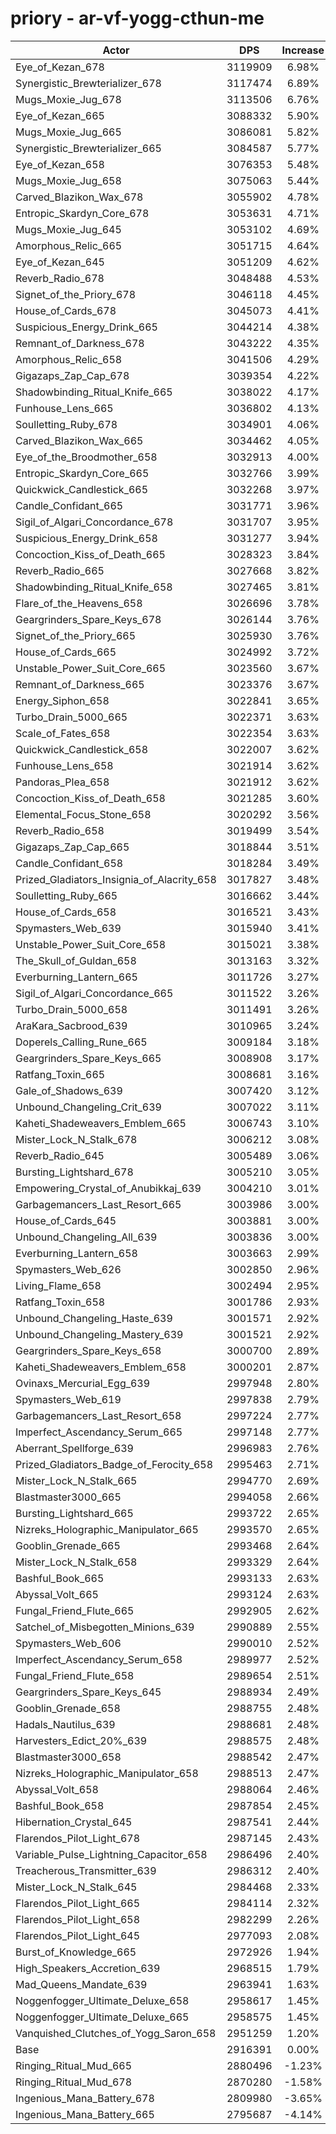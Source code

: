 # priory - ar-vf-yogg-cthun-me
| Actor | DPS | Increase |
|---|:---:|:---:|
|Eye_of_Kezan_678|3119909|6.98%|
|Synergistic_Brewterializer_678|3117474|6.89%|
|Mugs_Moxie_Jug_678|3113506|6.76%|
|Eye_of_Kezan_665|3088332|5.90%|
|Mugs_Moxie_Jug_665|3086081|5.82%|
|Synergistic_Brewterializer_665|3084587|5.77%|
|Eye_of_Kezan_658|3076353|5.48%|
|Mugs_Moxie_Jug_658|3075063|5.44%|
|Carved_Blazikon_Wax_678|3055902|4.78%|
|Entropic_Skardyn_Core_678|3053631|4.71%|
|Mugs_Moxie_Jug_645|3053102|4.69%|
|Amorphous_Relic_665|3051715|4.64%|
|Eye_of_Kezan_645|3051209|4.62%|
|Reverb_Radio_678|3048488|4.53%|
|Signet_of_the_Priory_678|3046118|4.45%|
|House_of_Cards_678|3045073|4.41%|
|Suspicious_Energy_Drink_665|3044214|4.38%|
|Remnant_of_Darkness_678|3043222|4.35%|
|Amorphous_Relic_658|3041506|4.29%|
|Gigazaps_Zap_Cap_678|3039354|4.22%|
|Shadowbinding_Ritual_Knife_665|3038022|4.17%|
|Funhouse_Lens_665|3036802|4.13%|
|Soulletting_Ruby_678|3034901|4.06%|
|Carved_Blazikon_Wax_665|3034462|4.05%|
|Eye_of_the_Broodmother_658|3032913|4.00%|
|Entropic_Skardyn_Core_665|3032766|3.99%|
|Quickwick_Candlestick_665|3032268|3.97%|
|Candle_Confidant_665|3031771|3.96%|
|Sigil_of_Algari_Concordance_678|3031707|3.95%|
|Suspicious_Energy_Drink_658|3031277|3.94%|
|Concoction_Kiss_of_Death_665|3028323|3.84%|
|Reverb_Radio_665|3027668|3.82%|
|Shadowbinding_Ritual_Knife_658|3027465|3.81%|
|Flare_of_the_Heavens_658|3026696|3.78%|
|Geargrinders_Spare_Keys_678|3026144|3.76%|
|Signet_of_the_Priory_665|3025930|3.76%|
|House_of_Cards_665|3024992|3.72%|
|Unstable_Power_Suit_Core_665|3023560|3.67%|
|Remnant_of_Darkness_665|3023376|3.67%|
|Energy_Siphon_658|3022841|3.65%|
|Turbo_Drain_5000_665|3022371|3.63%|
|Scale_of_Fates_658|3022354|3.63%|
|Quickwick_Candlestick_658|3022007|3.62%|
|Funhouse_Lens_658|3021914|3.62%|
|Pandoras_Plea_658|3021912|3.62%|
|Concoction_Kiss_of_Death_658|3021285|3.60%|
|Elemental_Focus_Stone_658|3020292|3.56%|
|Reverb_Radio_658|3019499|3.54%|
|Gigazaps_Zap_Cap_665|3018844|3.51%|
|Candle_Confidant_658|3018284|3.49%|
|Prized_Gladiators_Insignia_of_Alacrity_658|3017827|3.48%|
|Soulletting_Ruby_665|3016662|3.44%|
|House_of_Cards_658|3016521|3.43%|
|Spymasters_Web_639|3015940|3.41%|
|Unstable_Power_Suit_Core_658|3015021|3.38%|
|The_Skull_of_Guldan_658|3013163|3.32%|
|Everburning_Lantern_665|3011726|3.27%|
|Sigil_of_Algari_Concordance_665|3011522|3.26%|
|Turbo_Drain_5000_658|3011491|3.26%|
|AraKara_Sacbrood_639|3010965|3.24%|
|Doperels_Calling_Rune_665|3009184|3.18%|
|Geargrinders_Spare_Keys_665|3008908|3.17%|
|Ratfang_Toxin_665|3008681|3.16%|
|Gale_of_Shadows_639|3007420|3.12%|
|Unbound_Changeling_Crit_639|3007022|3.11%|
|Kaheti_Shadeweavers_Emblem_665|3006743|3.10%|
|Mister_Lock_N_Stalk_678|3006212|3.08%|
|Reverb_Radio_645|3005489|3.06%|
|Bursting_Lightshard_678|3005210|3.05%|
|Empowering_Crystal_of_Anubikkaj_639|3004210|3.01%|
|Garbagemancers_Last_Resort_665|3003986|3.00%|
|House_of_Cards_645|3003881|3.00%|
|Unbound_Changeling_All_639|3003836|3.00%|
|Everburning_Lantern_658|3003663|2.99%|
|Spymasters_Web_626|3002850|2.96%|
|Living_Flame_658|3002494|2.95%|
|Ratfang_Toxin_658|3001786|2.93%|
|Unbound_Changeling_Haste_639|3001571|2.92%|
|Unbound_Changeling_Mastery_639|3001521|2.92%|
|Geargrinders_Spare_Keys_658|3000700|2.89%|
|Kaheti_Shadeweavers_Emblem_658|3000201|2.87%|
|Ovinaxs_Mercurial_Egg_639|2997948|2.80%|
|Spymasters_Web_619|2997838|2.79%|
|Garbagemancers_Last_Resort_658|2997224|2.77%|
|Imperfect_Ascendancy_Serum_665|2997148|2.77%|
|Aberrant_Spellforge_639|2996983|2.76%|
|Prized_Gladiators_Badge_of_Ferocity_658|2995463|2.71%|
|Mister_Lock_N_Stalk_665|2994770|2.69%|
|Blastmaster3000_665|2994058|2.66%|
|Bursting_Lightshard_665|2993722|2.65%|
|Nizreks_Holographic_Manipulator_665|2993570|2.65%|
|Gooblin_Grenade_665|2993468|2.64%|
|Mister_Lock_N_Stalk_658|2993329|2.64%|
|Bashful_Book_665|2993133|2.63%|
|Abyssal_Volt_665|2993124|2.63%|
|Fungal_Friend_Flute_665|2992905|2.62%|
|Satchel_of_Misbegotten_Minions_639|2990889|2.55%|
|Spymasters_Web_606|2990010|2.52%|
|Imperfect_Ascendancy_Serum_658|2989977|2.52%|
|Fungal_Friend_Flute_658|2989654|2.51%|
|Geargrinders_Spare_Keys_645|2988934|2.49%|
|Gooblin_Grenade_658|2988755|2.48%|
|Hadals_Nautilus_639|2988681|2.48%|
|Harvesters_Edict_20%_639|2988575|2.48%|
|Blastmaster3000_658|2988542|2.47%|
|Nizreks_Holographic_Manipulator_658|2988513|2.47%|
|Abyssal_Volt_658|2988064|2.46%|
|Bashful_Book_658|2987854|2.45%|
|Hibernation_Crystal_645|2987541|2.44%|
|Flarendos_Pilot_Light_678|2987145|2.43%|
|Variable_Pulse_Lightning_Capacitor_658|2986496|2.40%|
|Treacherous_Transmitter_639|2986312|2.40%|
|Mister_Lock_N_Stalk_645|2984468|2.33%|
|Flarendos_Pilot_Light_665|2984114|2.32%|
|Flarendos_Pilot_Light_658|2982299|2.26%|
|Flarendos_Pilot_Light_645|2977093|2.08%|
|Burst_of_Knowledge_665|2972926|1.94%|
|High_Speakers_Accretion_639|2968515|1.79%|
|Mad_Queens_Mandate_639|2963941|1.63%|
|Noggenfogger_Ultimate_Deluxe_658|2958617|1.45%|
|Noggenfogger_Ultimate_Deluxe_665|2958575|1.45%|
|Vanquished_Clutches_of_Yogg_Saron_658|2951259|1.20%|
|Base|2916391|0.00%|
|Ringing_Ritual_Mud_665|2880496|-1.23%|
|Ringing_Ritual_Mud_678|2870280|-1.58%|
|Ingenious_Mana_Battery_678|2809980|-3.65%|
|Ingenious_Mana_Battery_665|2795687|-4.14%|
